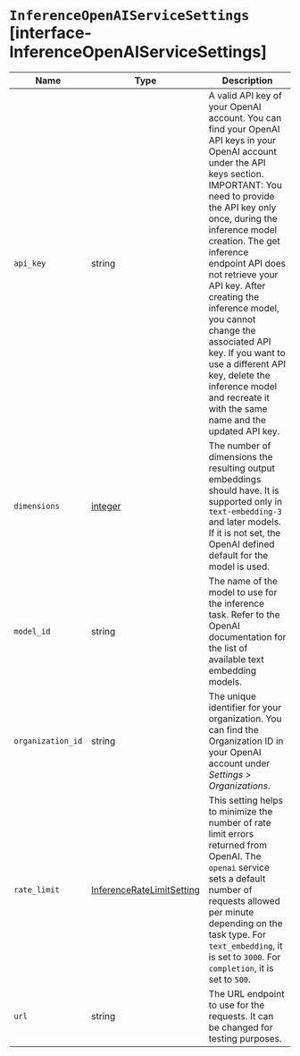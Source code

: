 # `InferenceOpenAIServiceSettings` [interface-InferenceOpenAIServiceSettings]

| Name | Type | Description |
| - | - | - |
| `api_key` | string | A valid API key of your OpenAI account. You can find your OpenAI API keys in your OpenAI account under the API keys section. IMPORTANT: You need to provide the API key only once, during the inference model creation. The get inference endpoint API does not retrieve your API key. After creating the inference model, you cannot change the associated API key. If you want to use a different API key, delete the inference model and recreate it with the same name and the updated API key. |
| `dimensions` | [integer](./integer.md) | The number of dimensions the resulting output embeddings should have. It is supported only in `text-embedding-3` and later models. If it is not set, the OpenAI defined default for the model is used. |
| `model_id` | string | The name of the model to use for the inference task. Refer to the OpenAI documentation for the list of available text embedding models. |
| `organization_id` | string | The unique identifier for your organization. You can find the Organization ID in your OpenAI account under *Settings > Organizations*. |
| `rate_limit` | [InferenceRateLimitSetting](./InferenceRateLimitSetting.md) | This setting helps to minimize the number of rate limit errors returned from OpenAI. The `openai` service sets a default number of requests allowed per minute depending on the task type. For `text_embedding`, it is set to `3000`. For `completion`, it is set to `500`. |
| `url` | string | The URL endpoint to use for the requests. It can be changed for testing purposes. |
